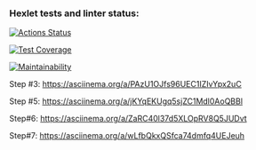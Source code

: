 ### Hexlet tests and linter status:

[![Actions Status](https://github.com/Rusakov13/frontend-project-46/workflows/hexlet-check/badge.svg)](https://github.com/Rusakov13/frontend-project-46/actions)

[![Test Coverage](https://api.codeclimate.com/v1/badges/127c0475ffbfb078a875/test_coverage)](https://codeclimate.com/github/Rusakov13/frontend-project-46/test_coverage)

[![Maintainability](https://api.codeclimate.com/v1/badges/127c0475ffbfb078a875/maintainability)](https://codeclimate.com/github/Rusakov13/frontend-project-46/maintainability)

Step #3:
https://asciinema.org/a/PAzU1OJfs96UEC1IZIvYpx2uC

Step #5:
https://asciinema.org/a/jKYqEKUgq5sjZC1Mdl0AoQBBl

Step#6:
https://asciinema.org/a/ZaRC40l37d5XLOpRV8Q5JUDvt

Step#7:
https://asciinema.org/a/wLfbQkxQSfca74dmfq4UEJeuh
